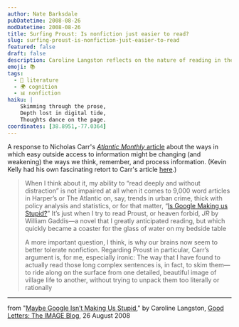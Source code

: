 ```yaml
---
author: Nate Barksdale
pubDatetime: 2008-08-26
modDatetime: 2008-08-26
title: Surfing Proust: Is nonfiction just easier to read?
slug: surfing-proust-is-nonfiction-just-easier-to-read
featured: false
draft: false
description: Caroline Langston reflects on the nature of reading in the digital age and shares her insights on the changing landscape of how we engage with literature.
emoji: 📚  
tags:
  - 📖 literature  
  - 🌍 cognition  
  - 📊 nonfiction  
haiku: |
    Skimming through the prose,  
    Depth lost in digital tide,  
    Thoughts dance on the page.  
coordinates: [38.8951,-77.0364]
---
```


A response to Nicholas Carr's [_Atlantic Monthly_ article](http://www.theatlantic.com/doc/200807/google) about the ways in which easy outside access to information might be changing (and weakening) the ways we think, remember, and process information. (Kevin Kelly had his own fascinating retort to Carr's article [here](http://www.theatlantic.com/doc/200807/google).)

> When I think about it, my ability to “read deeply and without distraction” is not impaired at all when it comes to 9,000 word articles in Harper’s or The Atlantic on, say, trends in urban crime, thick with policy analysis and statistics, or for that matter, “[Is Google Making us Stupid?](http://www.theatlantic.com/doc/200807/google)” It’s just when I try to read Proust, or heaven forbid, _JR_ by William Gaddis—a novel that I greatly anticipated reading, but which quickly became a coaster for the glass of water on my bedside table
>
> A more important question, I think, is why our brains now seem to better tolerate nonfiction. Regarding Proust in particular, Carr’s argument is, for me, especially ironic: The way that I have found to actually read those long complex sentences is, in fact, to skim them—to ride along on the surface from one detailed, beautiful image of village life to another, without trying to unpack them too literally or rationally

---

from "[Maybe Google Isn’t Making Us Stupid](http://imagejournal.org/page/blog/maybe-google-isnt-making-us-stupid)," by Caroline Langston, [Good Letters: The IMAGE Blog](http://imagejournal.org/page/blog/maybe-google-isnt-making-us-stupid), 26 August 2008
